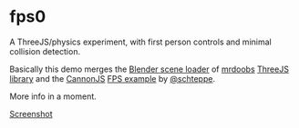 fps0
====

A ThreeJS/physics experiment, with first person controls and minimal collision detection.


Basically this demo merges the [Blender scene loader](http://mrdoob.github.com/three.js/examples/webgl_loader_scene_blender.html) of [mrdoobs](http://mrdoob.com/) [ThreeJS library](http://mrdoob.github.com/three.js/) and the [CannonJS](https://github.com/schteppe/cannon.js) [FPS example](https://github.com/schteppe/cannon.js/blob/master/examples/threejs_fps.html) by [@schteppe](https://github.com/schteppe).

More info in a moment.

[Screenshot](http://dirkk0.github.com/fps0/images/scene.png)
